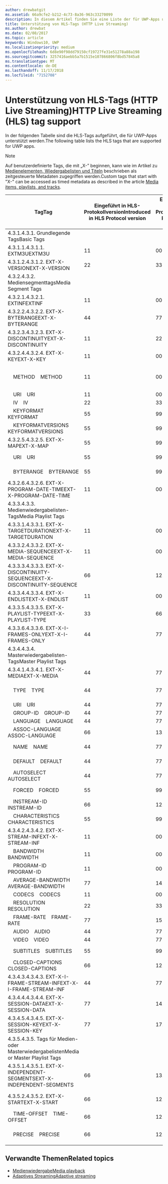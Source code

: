 ```yaml
---
author: drewbatgit
ms.assetid: 66a9cfe2-b212-4c73-8a36-963c33270099
description: In diesem Artikel finden Sie eine Liste der für UWP-Apps unterstützten Tags für das HLS-Protokoll (HTTP Live Streaming).
title: Unterstützung von HLS-Tags (HTTP Live Streaming)
ms.author: drewbat
ms.date: 02/08/2017
ms.topic: article
keywords: Windows10, UWP
ms.localizationpriority: medium
ms.openlocfilehash: 6d8e90f98dd79150cf19727fe31e51278a88a198
ms.sourcegitcommit: 3257416aebb5a7b1515e107866806f8bd57845a8
ms.translationtype: MT
ms.contentlocale: de-DE
ms.lasthandoff: 11/17/2018
ms.locfileid: "7152708"
---
```

# <a name="http-live-streaming-hls-tag-support"></a><span data-ttu-id="c95f7-104">Unterstützung von HLS-Tags (HTTP Live Streaming)</span><span class="sxs-lookup"><span data-stu-id="c95f7-104">HTTP Live Streaming (HLS) tag support</span></span>
<span data-ttu-id="c95f7-105">In der folgenden Tabelle sind die HLS-Tags aufgeführt, die für UWP-Apps unterstützt werden.</span><span class="sxs-lookup"><span data-stu-id="c95f7-105">The following table lists the HLS tags that are supported for UWP apps.</span></span>

> [!NOTE] 
> <span data-ttu-id="c95f7-106">Auf benutzerdefinierte Tags, die mit „X-” beginnen, kann wie im Artikel zu [Medienelementen, Wiedergabelisten und Titeln](media-playback-with-mediasource.md) beschrieben als zeitgesteuerte Metadaten zugegriffen werden.</span><span class="sxs-lookup"><span data-stu-id="c95f7-106">Custom tags that start with "X-" can be accessed as timed metadata as described in the article [Media items, playlists, and tracks](media-playback-with-mediasource.md).</span></span>

|<span data-ttu-id="c95f7-107">Tag</span><span class="sxs-lookup"><span data-stu-id="c95f7-107">Tag</span></span> |<span data-ttu-id="c95f7-108">Eingeführt in HLS-Protokollversion</span><span class="sxs-lookup"><span data-stu-id="c95f7-108">Introduced in HLS Protocol version</span></span>|<span data-ttu-id="c95f7-109">Entwurfsversion des HLS-Protokolldokuments</span><span class="sxs-lookup"><span data-stu-id="c95f7-109">HLS Protocol Document Draft Version</span></span>|<span data-ttu-id="c95f7-110">Erforderlich auf dem Client</span><span class="sxs-lookup"><span data-stu-id="c95f7-110">Required on Client</span></span>|<span data-ttu-id="c95f7-111">Juliversion von Windows 10</span><span class="sxs-lookup"><span data-stu-id="c95f7-111">July release of Windows 10</span></span>|<span data-ttu-id="c95f7-112">Windows 10, Version 1511</span><span class="sxs-lookup"><span data-stu-id="c95f7-112">Windows 10, Version 1511</span></span>|<span data-ttu-id="c95f7-113">Windows 10, Version 1607</span><span class="sxs-lookup"><span data-stu-id="c95f7-113">Windows 10, Version 1607</span></span> |
|---------------------|-----------|--------------|---------|--------------|-----|-----|
|<span data-ttu-id="c95f7-114">4.3.1.</span><span class="sxs-lookup"><span data-stu-id="c95f7-114">4.3.1.</span></span>  <span data-ttu-id="c95f7-115">Grundlegende Tags</span><span class="sxs-lookup"><span data-stu-id="c95f7-115">Basic Tags</span></span>                 |             |                   |         |             |     |    |
| <span data-ttu-id="c95f7-116">4.3.1.1.</span><span class="sxs-lookup"><span data-stu-id="c95f7-116">4.3.1.1.</span></span>  <span data-ttu-id="c95f7-117">EXTM3U</span><span class="sxs-lookup"><span data-stu-id="c95f7-117">EXTM3U</span></span> |<span data-ttu-id="c95f7-118">1</span><span class="sxs-lookup"><span data-stu-id="c95f7-118">1</span></span>|<span data-ttu-id="c95f7-119">0</span><span class="sxs-lookup"><span data-stu-id="c95f7-119">0</span></span>|<span data-ttu-id="c95f7-120">ERFORDERLICH</span><span class="sxs-lookup"><span data-stu-id="c95f7-120">REQUIRED</span></span>|<span data-ttu-id="c95f7-121">Unterstützt</span><span class="sxs-lookup"><span data-stu-id="c95f7-121">Supported</span></span>|<span data-ttu-id="c95f7-122">Unterstützt</span><span class="sxs-lookup"><span data-stu-id="c95f7-122">Supported</span></span>|<span data-ttu-id="c95f7-123">Unterstützt</span><span class="sxs-lookup"><span data-stu-id="c95f7-123">Supported</span></span>|
| <span data-ttu-id="c95f7-124">4.3.1.2.</span><span class="sxs-lookup"><span data-stu-id="c95f7-124">4.3.1.2.</span></span>  <span data-ttu-id="c95f7-125">EXT-X-VERSION</span><span class="sxs-lookup"><span data-stu-id="c95f7-125">EXT-X-VERSION</span></span> |<span data-ttu-id="c95f7-126">2</span><span class="sxs-lookup"><span data-stu-id="c95f7-126">2</span></span>|<span data-ttu-id="c95f7-127">3</span><span class="sxs-lookup"><span data-stu-id="c95f7-127">3</span></span>|<span data-ttu-id="c95f7-128">ERFORDERLICH</span><span class="sxs-lookup"><span data-stu-id="c95f7-128">REQUIRED</span></span>|<span data-ttu-id="c95f7-129">Unterstützt</span><span class="sxs-lookup"><span data-stu-id="c95f7-129">Supported</span></span>|<span data-ttu-id="c95f7-130">Unterstützt</span><span class="sxs-lookup"><span data-stu-id="c95f7-130">Supported</span></span>|<span data-ttu-id="c95f7-131">Unterstützt</span><span class="sxs-lookup"><span data-stu-id="c95f7-131">Supported</span></span>
|<span data-ttu-id="c95f7-132">4.3.2.</span><span class="sxs-lookup"><span data-stu-id="c95f7-132">4.3.2.</span></span>  <span data-ttu-id="c95f7-133">Mediensegmenttags</span><span class="sxs-lookup"><span data-stu-id="c95f7-133">Media Segment Tags</span></span>                 |             |                   |         |             |     |    | 
| <span data-ttu-id="c95f7-134">4.3.2.1.</span><span class="sxs-lookup"><span data-stu-id="c95f7-134">4.3.2.1.</span></span>  <span data-ttu-id="c95f7-135">EXTINF</span><span class="sxs-lookup"><span data-stu-id="c95f7-135">EXTINF</span></span>  |<span data-ttu-id="c95f7-136">1</span><span class="sxs-lookup"><span data-stu-id="c95f7-136">1</span></span>|<span data-ttu-id="c95f7-137">0</span><span class="sxs-lookup"><span data-stu-id="c95f7-137">0</span></span>|<span data-ttu-id="c95f7-138">ERFORDERLICH</span><span class="sxs-lookup"><span data-stu-id="c95f7-138">REQUIRED</span></span>|<span data-ttu-id="c95f7-139">Unterstützt</span><span class="sxs-lookup"><span data-stu-id="c95f7-139">Supported</span></span>|<span data-ttu-id="c95f7-140">Unterstützt</span><span class="sxs-lookup"><span data-stu-id="c95f7-140">Supported</span></span>|<span data-ttu-id="c95f7-141">Unterstützt</span><span class="sxs-lookup"><span data-stu-id="c95f7-141">Supported</span></span>
| <span data-ttu-id="c95f7-142">4.3.2.2.</span><span class="sxs-lookup"><span data-stu-id="c95f7-142">4.3.2.2.</span></span>  <span data-ttu-id="c95f7-143">EXT-X-BYTERANGE</span><span class="sxs-lookup"><span data-stu-id="c95f7-143">EXT-X-BYTERANGE</span></span> |<span data-ttu-id="c95f7-144">4</span><span class="sxs-lookup"><span data-stu-id="c95f7-144">4</span></span>|<span data-ttu-id="c95f7-145">7</span><span class="sxs-lookup"><span data-stu-id="c95f7-145">7</span></span>|<span data-ttu-id="c95f7-146">OPTIONAL</span><span class="sxs-lookup"><span data-stu-id="c95f7-146">OPTIONAL</span></span>|<span data-ttu-id="c95f7-147">Unterstützt</span><span class="sxs-lookup"><span data-stu-id="c95f7-147">Supported</span></span>|<span data-ttu-id="c95f7-148">Unterstützt</span><span class="sxs-lookup"><span data-stu-id="c95f7-148">Supported</span></span>|<span data-ttu-id="c95f7-149">Unterstützt</span><span class="sxs-lookup"><span data-stu-id="c95f7-149">Supported</span></span>|
| <span data-ttu-id="c95f7-150">4.3.2.3.</span><span class="sxs-lookup"><span data-stu-id="c95f7-150">4.3.2.3.</span></span>  <span data-ttu-id="c95f7-151">EXT-X-DISCONTINUITY</span><span class="sxs-lookup"><span data-stu-id="c95f7-151">EXT-X-DISCONTINUITY</span></span> |<span data-ttu-id="c95f7-152">1</span><span class="sxs-lookup"><span data-stu-id="c95f7-152">1</span></span>|<span data-ttu-id="c95f7-153">2</span><span class="sxs-lookup"><span data-stu-id="c95f7-153">2</span></span>|<span data-ttu-id="c95f7-154">OPTIONAL</span><span class="sxs-lookup"><span data-stu-id="c95f7-154">OPTIONAL</span></span>|<span data-ttu-id="c95f7-155">Unterstützt</span><span class="sxs-lookup"><span data-stu-id="c95f7-155">Supported</span></span>|<span data-ttu-id="c95f7-156">Unterstützt</span><span class="sxs-lookup"><span data-stu-id="c95f7-156">Supported</span></span>|<span data-ttu-id="c95f7-157">Unterstützt</span><span class="sxs-lookup"><span data-stu-id="c95f7-157">Supported</span></span>|
| <span data-ttu-id="c95f7-158">4.3.2.4.</span><span class="sxs-lookup"><span data-stu-id="c95f7-158">4.3.2.4.</span></span>  <span data-ttu-id="c95f7-159">EXT-X-KEY</span><span class="sxs-lookup"><span data-stu-id="c95f7-159">EXT-X-KEY</span></span> |<span data-ttu-id="c95f7-160">1</span><span class="sxs-lookup"><span data-stu-id="c95f7-160">1</span></span>|<span data-ttu-id="c95f7-161">0</span><span class="sxs-lookup"><span data-stu-id="c95f7-161">0</span></span>|<span data-ttu-id="c95f7-162">OPTIONAL</span><span class="sxs-lookup"><span data-stu-id="c95f7-162">OPTIONAL</span></span>|<span data-ttu-id="c95f7-163">Unterstützt</span><span class="sxs-lookup"><span data-stu-id="c95f7-163">Supported</span></span>|<span data-ttu-id="c95f7-164">Unterstützt</span><span class="sxs-lookup"><span data-stu-id="c95f7-164">Supported</span></span>|<span data-ttu-id="c95f7-165">Unterstützt</span><span class="sxs-lookup"><span data-stu-id="c95f7-165">Supported</span></span>|
|<span data-ttu-id="c95f7-166">&nbsp;&nbsp;&nbsp; METHOD</span><span class="sxs-lookup"><span data-stu-id="c95f7-166">&nbsp;&nbsp;&nbsp; METHOD</span></span>|<span data-ttu-id="c95f7-167">1</span><span class="sxs-lookup"><span data-stu-id="c95f7-167">1</span></span>|<span data-ttu-id="c95f7-168">0</span><span class="sxs-lookup"><span data-stu-id="c95f7-168">0</span></span>|<span data-ttu-id="c95f7-169">Attribut</span><span class="sxs-lookup"><span data-stu-id="c95f7-169">Attribute</span></span>|<span data-ttu-id="c95f7-170">„NONE, AES-128”</span><span class="sxs-lookup"><span data-stu-id="c95f7-170">"NONE, AES-128"</span></span>|<span data-ttu-id="c95f7-171">„NONE, AES-128”</span><span class="sxs-lookup"><span data-stu-id="c95f7-171">"NONE, AES-128"</span></span>|<span data-ttu-id="c95f7-172">„NONE, AES-128, SAMPLE-AES”</span><span class="sxs-lookup"><span data-stu-id="c95f7-172">"NONE, AES-128, SAMPLE-AES"</span></span>|
|<span data-ttu-id="c95f7-173">&nbsp;&nbsp;&nbsp; URI</span><span class="sxs-lookup"><span data-stu-id="c95f7-173">&nbsp;&nbsp;&nbsp; URI</span></span>|<span data-ttu-id="c95f7-174">1</span><span class="sxs-lookup"><span data-stu-id="c95f7-174">1</span></span>|<span data-ttu-id="c95f7-175">0</span><span class="sxs-lookup"><span data-stu-id="c95f7-175">0</span></span>|<span data-ttu-id="c95f7-176">Attribut</span><span class="sxs-lookup"><span data-stu-id="c95f7-176">Attribute</span></span>|<span data-ttu-id="c95f7-177">Unterstützt</span><span class="sxs-lookup"><span data-stu-id="c95f7-177">Supported</span></span>|<span data-ttu-id="c95f7-178">Unterstützt</span><span class="sxs-lookup"><span data-stu-id="c95f7-178">Supported</span></span>|<span data-ttu-id="c95f7-179">Unterstützt</span><span class="sxs-lookup"><span data-stu-id="c95f7-179">Supported</span></span>|
|<span data-ttu-id="c95f7-180">&nbsp;&nbsp;&nbsp; IV</span><span class="sxs-lookup"><span data-stu-id="c95f7-180">&nbsp;&nbsp;&nbsp; IV</span></span>|<span data-ttu-id="c95f7-181">2</span><span class="sxs-lookup"><span data-stu-id="c95f7-181">2</span></span>|<span data-ttu-id="c95f7-182">3</span><span class="sxs-lookup"><span data-stu-id="c95f7-182">3</span></span>|<span data-ttu-id="c95f7-183">Attribut</span><span class="sxs-lookup"><span data-stu-id="c95f7-183">Attribute</span></span>|<span data-ttu-id="c95f7-184">Unterstützt</span><span class="sxs-lookup"><span data-stu-id="c95f7-184">Supported</span></span>|<span data-ttu-id="c95f7-185">Unterstützt</span><span class="sxs-lookup"><span data-stu-id="c95f7-185">Supported</span></span>|<span data-ttu-id="c95f7-186">Unterstützt</span><span class="sxs-lookup"><span data-stu-id="c95f7-186">Supported</span></span>|
|<span data-ttu-id="c95f7-187">&nbsp;&nbsp;&nbsp; KEYFORMAT</span><span class="sxs-lookup"><span data-stu-id="c95f7-187">&nbsp;&nbsp;&nbsp; KEYFORMAT</span></span>|<span data-ttu-id="c95f7-188">5</span><span class="sxs-lookup"><span data-stu-id="c95f7-188">5</span></span>|<span data-ttu-id="c95f7-189">9</span><span class="sxs-lookup"><span data-stu-id="c95f7-189">9</span></span>|<span data-ttu-id="c95f7-190">Attribut</span><span class="sxs-lookup"><span data-stu-id="c95f7-190">Attribute</span></span>|<span data-ttu-id="c95f7-191">Nicht unterstützt</span><span class="sxs-lookup"><span data-stu-id="c95f7-191">Not Supported</span></span>|<span data-ttu-id="c95f7-192">Nicht unterstützt</span><span class="sxs-lookup"><span data-stu-id="c95f7-192">Not Supported</span></span>|<span data-ttu-id="c95f7-193">Nicht unterstützt</span><span class="sxs-lookup"><span data-stu-id="c95f7-193">Not Supported</span></span>|
|<span data-ttu-id="c95f7-194">&nbsp;&nbsp;&nbsp; KEYFORMATVERSIONS</span><span class="sxs-lookup"><span data-stu-id="c95f7-194">&nbsp;&nbsp;&nbsp; KEYFORMATVERSIONS</span></span>|<span data-ttu-id="c95f7-195">5</span><span class="sxs-lookup"><span data-stu-id="c95f7-195">5</span></span>|<span data-ttu-id="c95f7-196">9</span><span class="sxs-lookup"><span data-stu-id="c95f7-196">9</span></span>|<span data-ttu-id="c95f7-197">Attribut</span><span class="sxs-lookup"><span data-stu-id="c95f7-197">Attribute</span></span>|<span data-ttu-id="c95f7-198">Nicht unterstützt</span><span class="sxs-lookup"><span data-stu-id="c95f7-198">Not Supported</span></span>|<span data-ttu-id="c95f7-199">Nicht unterstützt</span><span class="sxs-lookup"><span data-stu-id="c95f7-199">Not Supported</span></span>|<span data-ttu-id="c95f7-200">Nicht unterstützt</span><span class="sxs-lookup"><span data-stu-id="c95f7-200">Not Supported</span></span>|
| <span data-ttu-id="c95f7-201">4.3.2.5.</span><span class="sxs-lookup"><span data-stu-id="c95f7-201">4.3.2.5.</span></span>  <span data-ttu-id="c95f7-202">EXT-X-MAP</span><span class="sxs-lookup"><span data-stu-id="c95f7-202">EXT-X-MAP</span></span> |<span data-ttu-id="c95f7-203">5</span><span class="sxs-lookup"><span data-stu-id="c95f7-203">5</span></span>|<span data-ttu-id="c95f7-204">9</span><span class="sxs-lookup"><span data-stu-id="c95f7-204">9</span></span>|<span data-ttu-id="c95f7-205">OPTIONAL</span><span class="sxs-lookup"><span data-stu-id="c95f7-205">OPTIONAL</span></span>|<span data-ttu-id="c95f7-206">Nicht unterstützt</span><span class="sxs-lookup"><span data-stu-id="c95f7-206">Not Supported</span></span>|<span data-ttu-id="c95f7-207">Nicht unterstützt</span><span class="sxs-lookup"><span data-stu-id="c95f7-207">Not Supported</span></span>|<span data-ttu-id="c95f7-208">Nicht unterstützt</span><span class="sxs-lookup"><span data-stu-id="c95f7-208">Not Supported</span></span>|
|<span data-ttu-id="c95f7-209">&nbsp;&nbsp;&nbsp; URI</span><span class="sxs-lookup"><span data-stu-id="c95f7-209">&nbsp;&nbsp;&nbsp; URI</span></span>|<span data-ttu-id="c95f7-210">5</span><span class="sxs-lookup"><span data-stu-id="c95f7-210">5</span></span>|<span data-ttu-id="c95f7-211">9</span><span class="sxs-lookup"><span data-stu-id="c95f7-211">9</span></span>|<span data-ttu-id="c95f7-212">Attribut</span><span class="sxs-lookup"><span data-stu-id="c95f7-212">Attribute</span></span>|<span data-ttu-id="c95f7-213">Nicht unterstützt</span><span class="sxs-lookup"><span data-stu-id="c95f7-213">Not Supported</span></span>|<span data-ttu-id="c95f7-214">Nicht unterstützt</span><span class="sxs-lookup"><span data-stu-id="c95f7-214">Not Supported</span></span>|<span data-ttu-id="c95f7-215">Nicht unterstützt</span><span class="sxs-lookup"><span data-stu-id="c95f7-215">Not Supported</span></span>|
|<span data-ttu-id="c95f7-216">&nbsp;&nbsp;&nbsp; BYTERANGE</span><span class="sxs-lookup"><span data-stu-id="c95f7-216">&nbsp;&nbsp;&nbsp; BYTERANGE</span></span>|<span data-ttu-id="c95f7-217">5</span><span class="sxs-lookup"><span data-stu-id="c95f7-217">5</span></span>|<span data-ttu-id="c95f7-218">9</span><span class="sxs-lookup"><span data-stu-id="c95f7-218">9</span></span>|<span data-ttu-id="c95f7-219">Attribut</span><span class="sxs-lookup"><span data-stu-id="c95f7-219">Attribute</span></span>|<span data-ttu-id="c95f7-220">Nicht unterstützt</span><span class="sxs-lookup"><span data-stu-id="c95f7-220">Not Supported</span></span>|<span data-ttu-id="c95f7-221">Nicht unterstützt</span><span class="sxs-lookup"><span data-stu-id="c95f7-221">Not Supported</span></span>|<span data-ttu-id="c95f7-222">Nicht unterstützt</span><span class="sxs-lookup"><span data-stu-id="c95f7-222">Not Supported</span></span>|
| <span data-ttu-id="c95f7-223">4.3.2.6.</span><span class="sxs-lookup"><span data-stu-id="c95f7-223">4.3.2.6.</span></span>  <span data-ttu-id="c95f7-224">EXT-X-PROGRAM-DATE-TIME</span><span class="sxs-lookup"><span data-stu-id="c95f7-224">EXT-X-PROGRAM-DATE-TIME</span></span> |<span data-ttu-id="c95f7-225">1</span><span class="sxs-lookup"><span data-stu-id="c95f7-225">1</span></span>|<span data-ttu-id="c95f7-226">0</span><span class="sxs-lookup"><span data-stu-id="c95f7-226">0</span></span>|<span data-ttu-id="c95f7-227">OPTIONAL</span><span class="sxs-lookup"><span data-stu-id="c95f7-227">OPTIONAL</span></span>|<span data-ttu-id="c95f7-228">Nicht unterstützt</span><span class="sxs-lookup"><span data-stu-id="c95f7-228">Not Supported</span></span>|<span data-ttu-id="c95f7-229">Nicht unterstützt</span><span class="sxs-lookup"><span data-stu-id="c95f7-229">Not Supported</span></span>|<span data-ttu-id="c95f7-230">Nicht unterstützt</span><span class="sxs-lookup"><span data-stu-id="c95f7-230">Not Supported</span></span>|
|<span data-ttu-id="c95f7-231">4.3.3.</span><span class="sxs-lookup"><span data-stu-id="c95f7-231">4.3.3.</span></span>  <span data-ttu-id="c95f7-232">Medienwiedergabelisten-Tags</span><span class="sxs-lookup"><span data-stu-id="c95f7-232">Media Playlist Tags</span></span>                 |             |                   |         |             |     |    | 
| <span data-ttu-id="c95f7-233">4.3.3.1.</span><span class="sxs-lookup"><span data-stu-id="c95f7-233">4.3.3.1.</span></span>  <span data-ttu-id="c95f7-234">EXT-X-TARGETDURATION</span><span class="sxs-lookup"><span data-stu-id="c95f7-234">EXT-X-TARGETDURATION</span></span>  |<span data-ttu-id="c95f7-235">1</span><span class="sxs-lookup"><span data-stu-id="c95f7-235">1</span></span>|<span data-ttu-id="c95f7-236">0</span><span class="sxs-lookup"><span data-stu-id="c95f7-236">0</span></span>|<span data-ttu-id="c95f7-237">ERFORDERLICH</span><span class="sxs-lookup"><span data-stu-id="c95f7-237">REQUIRED</span></span>|<span data-ttu-id="c95f7-238">Unterstützt</span><span class="sxs-lookup"><span data-stu-id="c95f7-238">Supported</span></span>|<span data-ttu-id="c95f7-239">Unterstützt</span><span class="sxs-lookup"><span data-stu-id="c95f7-239">Supported</span></span>|<span data-ttu-id="c95f7-240">Unterstützt</span><span class="sxs-lookup"><span data-stu-id="c95f7-240">Supported</span></span>|
| <span data-ttu-id="c95f7-241">4.3.3.2.</span><span class="sxs-lookup"><span data-stu-id="c95f7-241">4.3.3.2.</span></span>  <span data-ttu-id="c95f7-242">EXT-X-MEDIA-SEQUENCE</span><span class="sxs-lookup"><span data-stu-id="c95f7-242">EXT-X-MEDIA-SEQUENCE</span></span>  |<span data-ttu-id="c95f7-243">1</span><span class="sxs-lookup"><span data-stu-id="c95f7-243">1</span></span>|<span data-ttu-id="c95f7-244">0</span><span class="sxs-lookup"><span data-stu-id="c95f7-244">0</span></span>|<span data-ttu-id="c95f7-245">OPTIONAL</span><span class="sxs-lookup"><span data-stu-id="c95f7-245">OPTIONAL</span></span>|<span data-ttu-id="c95f7-246">Unterstützt</span><span class="sxs-lookup"><span data-stu-id="c95f7-246">Supported</span></span>|<span data-ttu-id="c95f7-247">Unterstützt</span><span class="sxs-lookup"><span data-stu-id="c95f7-247">Supported</span></span>|<span data-ttu-id="c95f7-248">Unterstützt</span><span class="sxs-lookup"><span data-stu-id="c95f7-248">Supported</span></span>|
| <span data-ttu-id="c95f7-249">4.3.3.3.</span><span class="sxs-lookup"><span data-stu-id="c95f7-249">4.3.3.3.</span></span>  <span data-ttu-id="c95f7-250">EXT-X-DISCONTINUITY-SEQUENCE</span><span class="sxs-lookup"><span data-stu-id="c95f7-250">EXT-X-DISCONTINUITY-SEQUENCE</span></span>|<span data-ttu-id="c95f7-251">6</span><span class="sxs-lookup"><span data-stu-id="c95f7-251">6</span></span>|<span data-ttu-id="c95f7-252">12</span><span class="sxs-lookup"><span data-stu-id="c95f7-252">12</span></span>|<span data-ttu-id="c95f7-253">OPTIONAL</span><span class="sxs-lookup"><span data-stu-id="c95f7-253">OPTIONAL</span></span>|<span data-ttu-id="c95f7-254">Nicht unterstützt</span><span class="sxs-lookup"><span data-stu-id="c95f7-254">Not Supported</span></span>|<span data-ttu-id="c95f7-255">Nicht unterstützt</span><span class="sxs-lookup"><span data-stu-id="c95f7-255">Not Supported</span></span>|<span data-ttu-id="c95f7-256">Nicht unterstützt</span><span class="sxs-lookup"><span data-stu-id="c95f7-256">Not Supported</span></span>|
| <span data-ttu-id="c95f7-257">4.3.3.4.</span><span class="sxs-lookup"><span data-stu-id="c95f7-257">4.3.3.4.</span></span>  <span data-ttu-id="c95f7-258">EXT-X-ENDLIST</span><span class="sxs-lookup"><span data-stu-id="c95f7-258">EXT-X-ENDLIST</span></span> |<span data-ttu-id="c95f7-259">1</span><span class="sxs-lookup"><span data-stu-id="c95f7-259">1</span></span>|<span data-ttu-id="c95f7-260">0</span><span class="sxs-lookup"><span data-stu-id="c95f7-260">0</span></span>|<span data-ttu-id="c95f7-261">OPTIONAL</span><span class="sxs-lookup"><span data-stu-id="c95f7-261">OPTIONAL</span></span>|<span data-ttu-id="c95f7-262">Unterstützt</span><span class="sxs-lookup"><span data-stu-id="c95f7-262">Supported</span></span>|<span data-ttu-id="c95f7-263">Unterstützt</span><span class="sxs-lookup"><span data-stu-id="c95f7-263">Supported</span></span>|<span data-ttu-id="c95f7-264">Unterstützt</span><span class="sxs-lookup"><span data-stu-id="c95f7-264">Supported</span></span>|
| <span data-ttu-id="c95f7-265">4.3.3.5.</span><span class="sxs-lookup"><span data-stu-id="c95f7-265">4.3.3.5.</span></span>  <span data-ttu-id="c95f7-266">EXT-X-PLAYLIST-TYPE</span><span class="sxs-lookup"><span data-stu-id="c95f7-266">EXT-X-PLAYLIST-TYPE</span></span> |<span data-ttu-id="c95f7-267">3</span><span class="sxs-lookup"><span data-stu-id="c95f7-267">3</span></span>|<span data-ttu-id="c95f7-268">6</span><span class="sxs-lookup"><span data-stu-id="c95f7-268">6</span></span>|<span data-ttu-id="c95f7-269">OPTIONAL</span><span class="sxs-lookup"><span data-stu-id="c95f7-269">OPTIONAL</span></span>|<span data-ttu-id="c95f7-270">Unterstützt</span><span class="sxs-lookup"><span data-stu-id="c95f7-270">Supported</span></span>|<span data-ttu-id="c95f7-271">Unterstützt</span><span class="sxs-lookup"><span data-stu-id="c95f7-271">Supported</span></span>|<span data-ttu-id="c95f7-272">Unterstützt</span><span class="sxs-lookup"><span data-stu-id="c95f7-272">Supported</span></span>|
| <span data-ttu-id="c95f7-273">4.3.3.6.</span><span class="sxs-lookup"><span data-stu-id="c95f7-273">4.3.3.6.</span></span>  <span data-ttu-id="c95f7-274">EXT-X-I-FRAMES-ONLY</span><span class="sxs-lookup"><span data-stu-id="c95f7-274">EXT-X-I-FRAMES-ONLY</span></span> |<span data-ttu-id="c95f7-275">4</span><span class="sxs-lookup"><span data-stu-id="c95f7-275">4</span></span>|<span data-ttu-id="c95f7-276">7</span><span class="sxs-lookup"><span data-stu-id="c95f7-276">7</span></span>|<span data-ttu-id="c95f7-277">OPTIONAL</span><span class="sxs-lookup"><span data-stu-id="c95f7-277">OPTIONAL</span></span>|<span data-ttu-id="c95f7-278">Nicht unterstützt</span><span class="sxs-lookup"><span data-stu-id="c95f7-278">Not Supported</span></span>|<span data-ttu-id="c95f7-279">Nicht unterstützt</span><span class="sxs-lookup"><span data-stu-id="c95f7-279">Not Supported</span></span>|<span data-ttu-id="c95f7-280">Nicht unterstützt</span><span class="sxs-lookup"><span data-stu-id="c95f7-280">Not Supported</span></span>|
|<span data-ttu-id="c95f7-281">4.3.4.</span><span class="sxs-lookup"><span data-stu-id="c95f7-281">4.3.4.</span></span>  <span data-ttu-id="c95f7-282">Masterwiedergabelisten-Tags</span><span class="sxs-lookup"><span data-stu-id="c95f7-282">Master Playlist Tags</span></span>                 |             |                   |         |             |     |    |
| <span data-ttu-id="c95f7-283">4.3.4.1.</span><span class="sxs-lookup"><span data-stu-id="c95f7-283">4.3.4.1.</span></span>  <span data-ttu-id="c95f7-284">EXT-X-MEDIA</span><span class="sxs-lookup"><span data-stu-id="c95f7-284">EXT-X-MEDIA</span></span> |<span data-ttu-id="c95f7-285">4</span><span class="sxs-lookup"><span data-stu-id="c95f7-285">4</span></span>|<span data-ttu-id="c95f7-286">7</span><span class="sxs-lookup"><span data-stu-id="c95f7-286">7</span></span>|<span data-ttu-id="c95f7-287">OPTIONAL</span><span class="sxs-lookup"><span data-stu-id="c95f7-287">OPTIONAL</span></span>|<span data-ttu-id="c95f7-288">Unterstützt</span><span class="sxs-lookup"><span data-stu-id="c95f7-288">Supported</span></span>|<span data-ttu-id="c95f7-289">Unterstützt</span><span class="sxs-lookup"><span data-stu-id="c95f7-289">Supported</span></span>|<span data-ttu-id="c95f7-290">Unterstützt</span><span class="sxs-lookup"><span data-stu-id="c95f7-290">Supported</span></span>|
|<span data-ttu-id="c95f7-291">&nbsp;&nbsp;&nbsp;  TYPE</span><span class="sxs-lookup"><span data-stu-id="c95f7-291">&nbsp;&nbsp;&nbsp;  TYPE</span></span>|<span data-ttu-id="c95f7-292">4</span><span class="sxs-lookup"><span data-stu-id="c95f7-292">4</span></span>|<span data-ttu-id="c95f7-293">7</span><span class="sxs-lookup"><span data-stu-id="c95f7-293">7</span></span>|<span data-ttu-id="c95f7-294">Attribut</span><span class="sxs-lookup"><span data-stu-id="c95f7-294">Attribute</span></span>|<span data-ttu-id="c95f7-295">„AUDIO, VIDEO”</span><span class="sxs-lookup"><span data-stu-id="c95f7-295">"AUDIO, VIDEO"</span></span>|<span data-ttu-id="c95f7-296">„AUDIO, VIDEO”</span><span class="sxs-lookup"><span data-stu-id="c95f7-296">"AUDIO, VIDEO"</span></span>|<span data-ttu-id="c95f7-297">„AUDIO, VIDEO, SUBTITLES”</span><span class="sxs-lookup"><span data-stu-id="c95f7-297">"AUDIO, VIDEO, SUBTITLES"</span></span>|
|<span data-ttu-id="c95f7-298">&nbsp;&nbsp;&nbsp;  URI</span><span class="sxs-lookup"><span data-stu-id="c95f7-298">&nbsp;&nbsp;&nbsp;  URI</span></span>|<span data-ttu-id="c95f7-299">4</span><span class="sxs-lookup"><span data-stu-id="c95f7-299">4</span></span>|<span data-ttu-id="c95f7-300">7</span><span class="sxs-lookup"><span data-stu-id="c95f7-300">7</span></span>|<span data-ttu-id="c95f7-301">Attribut</span><span class="sxs-lookup"><span data-stu-id="c95f7-301">Attribute</span></span>|<span data-ttu-id="c95f7-302">Unterstützt</span><span class="sxs-lookup"><span data-stu-id="c95f7-302">Supported</span></span>|<span data-ttu-id="c95f7-303">Unterstützt</span><span class="sxs-lookup"><span data-stu-id="c95f7-303">Supported</span></span>|<span data-ttu-id="c95f7-304">Unterstützt</span><span class="sxs-lookup"><span data-stu-id="c95f7-304">Supported</span></span>|
|<span data-ttu-id="c95f7-305">&nbsp;&nbsp;&nbsp;  GROUP-ID</span><span class="sxs-lookup"><span data-stu-id="c95f7-305">&nbsp;&nbsp;&nbsp;  GROUP-ID</span></span>|<span data-ttu-id="c95f7-306">4</span><span class="sxs-lookup"><span data-stu-id="c95f7-306">4</span></span>|<span data-ttu-id="c95f7-307">7</span><span class="sxs-lookup"><span data-stu-id="c95f7-307">7</span></span>|<span data-ttu-id="c95f7-308">Attribut</span><span class="sxs-lookup"><span data-stu-id="c95f7-308">Attribute</span></span>|<span data-ttu-id="c95f7-309">Unterstützt</span><span class="sxs-lookup"><span data-stu-id="c95f7-309">Supported</span></span>|<span data-ttu-id="c95f7-310">Unterstützt</span><span class="sxs-lookup"><span data-stu-id="c95f7-310">Supported</span></span>|<span data-ttu-id="c95f7-311">Unterstützt</span><span class="sxs-lookup"><span data-stu-id="c95f7-311">Supported</span></span>|
|<span data-ttu-id="c95f7-312">&nbsp;&nbsp;&nbsp;  LANGUAGE</span><span class="sxs-lookup"><span data-stu-id="c95f7-312">&nbsp;&nbsp;&nbsp;  LANGUAGE</span></span>|<span data-ttu-id="c95f7-313">4</span><span class="sxs-lookup"><span data-stu-id="c95f7-313">4</span></span>|<span data-ttu-id="c95f7-314">7</span><span class="sxs-lookup"><span data-stu-id="c95f7-314">7</span></span>|<span data-ttu-id="c95f7-315">Attribut</span><span class="sxs-lookup"><span data-stu-id="c95f7-315">Attribute</span></span>|<span data-ttu-id="c95f7-316">Unterstützt</span><span class="sxs-lookup"><span data-stu-id="c95f7-316">Supported</span></span>|<span data-ttu-id="c95f7-317">Unterstützt</span><span class="sxs-lookup"><span data-stu-id="c95f7-317">Supported</span></span>|<span data-ttu-id="c95f7-318">Unterstützt</span><span class="sxs-lookup"><span data-stu-id="c95f7-318">Supported</span></span>|
|<span data-ttu-id="c95f7-319">&nbsp;&nbsp;&nbsp;  ASSOC-LANGUAGE</span><span class="sxs-lookup"><span data-stu-id="c95f7-319">&nbsp;&nbsp;&nbsp;  ASSOC-LANGUAGE</span></span>|<span data-ttu-id="c95f7-320">6</span><span class="sxs-lookup"><span data-stu-id="c95f7-320">6</span></span>|<span data-ttu-id="c95f7-321">13</span><span class="sxs-lookup"><span data-stu-id="c95f7-321">13</span></span>|<span data-ttu-id="c95f7-322">Attribut</span><span class="sxs-lookup"><span data-stu-id="c95f7-322">Attribute</span></span>|<span data-ttu-id="c95f7-323">Nicht unterstützt</span><span class="sxs-lookup"><span data-stu-id="c95f7-323">Not Supported</span></span>|<span data-ttu-id="c95f7-324">Nicht unterstützt</span><span class="sxs-lookup"><span data-stu-id="c95f7-324">Not Supported</span></span>|<span data-ttu-id="c95f7-325">Nicht unterstützt</span><span class="sxs-lookup"><span data-stu-id="c95f7-325">Not Supported</span></span>|
|<span data-ttu-id="c95f7-326">&nbsp;&nbsp;&nbsp;  NAME</span><span class="sxs-lookup"><span data-stu-id="c95f7-326">&nbsp;&nbsp;&nbsp;  NAME</span></span>|<span data-ttu-id="c95f7-327">4</span><span class="sxs-lookup"><span data-stu-id="c95f7-327">4</span></span>|<span data-ttu-id="c95f7-328">7</span><span class="sxs-lookup"><span data-stu-id="c95f7-328">7</span></span>|<span data-ttu-id="c95f7-329">Attribut</span><span class="sxs-lookup"><span data-stu-id="c95f7-329">Attribute</span></span>|<span data-ttu-id="c95f7-330">Nicht unterstützt</span><span class="sxs-lookup"><span data-stu-id="c95f7-330">Not Supported</span></span>|<span data-ttu-id="c95f7-331">Nicht unterstützt</span><span class="sxs-lookup"><span data-stu-id="c95f7-331">Not Supported</span></span>|<span data-ttu-id="c95f7-332">Unterstützt</span><span class="sxs-lookup"><span data-stu-id="c95f7-332">Supported</span></span>|
|<span data-ttu-id="c95f7-333">&nbsp;&nbsp;&nbsp;  DEFAULT</span><span class="sxs-lookup"><span data-stu-id="c95f7-333">&nbsp;&nbsp;&nbsp;  DEFAULT</span></span>|<span data-ttu-id="c95f7-334">4</span><span class="sxs-lookup"><span data-stu-id="c95f7-334">4</span></span>|<span data-ttu-id="c95f7-335">7</span><span class="sxs-lookup"><span data-stu-id="c95f7-335">7</span></span>|<span data-ttu-id="c95f7-336">Attribut</span><span class="sxs-lookup"><span data-stu-id="c95f7-336">Attribute</span></span>|<span data-ttu-id="c95f7-337">Nicht unterstützt</span><span class="sxs-lookup"><span data-stu-id="c95f7-337">Not Supported</span></span>|<span data-ttu-id="c95f7-338">Nicht unterstützt</span><span class="sxs-lookup"><span data-stu-id="c95f7-338">Not Supported</span></span>|<span data-ttu-id="c95f7-339">Nicht unterstützt</span><span class="sxs-lookup"><span data-stu-id="c95f7-339">Not Supported</span></span>|
|<span data-ttu-id="c95f7-340">&nbsp;&nbsp;&nbsp;  AUTOSELECT</span><span class="sxs-lookup"><span data-stu-id="c95f7-340">&nbsp;&nbsp;&nbsp;  AUTOSELECT</span></span>|<span data-ttu-id="c95f7-341">4</span><span class="sxs-lookup"><span data-stu-id="c95f7-341">4</span></span>|<span data-ttu-id="c95f7-342">7</span><span class="sxs-lookup"><span data-stu-id="c95f7-342">7</span></span>|<span data-ttu-id="c95f7-343">Attribut</span><span class="sxs-lookup"><span data-stu-id="c95f7-343">Attribute</span></span>|<span data-ttu-id="c95f7-344">Nicht unterstützt</span><span class="sxs-lookup"><span data-stu-id="c95f7-344">Not Supported</span></span>|<span data-ttu-id="c95f7-345">Nicht unterstützt</span><span class="sxs-lookup"><span data-stu-id="c95f7-345">Not Supported</span></span>|<span data-ttu-id="c95f7-346">Nicht unterstützt</span><span class="sxs-lookup"><span data-stu-id="c95f7-346">Not Supported</span></span>|
|<span data-ttu-id="c95f7-347">&nbsp;&nbsp;&nbsp;  FORCED</span><span class="sxs-lookup"><span data-stu-id="c95f7-347">&nbsp;&nbsp;&nbsp;  FORCED</span></span>|<span data-ttu-id="c95f7-348">5</span><span class="sxs-lookup"><span data-stu-id="c95f7-348">5</span></span>|<span data-ttu-id="c95f7-349">9</span><span class="sxs-lookup"><span data-stu-id="c95f7-349">9</span></span>|<span data-ttu-id="c95f7-350">Attribut</span><span class="sxs-lookup"><span data-stu-id="c95f7-350">Attribute</span></span>|<span data-ttu-id="c95f7-351">Nicht unterstützt</span><span class="sxs-lookup"><span data-stu-id="c95f7-351">Not Supported</span></span>|<span data-ttu-id="c95f7-352">Nicht unterstützt</span><span class="sxs-lookup"><span data-stu-id="c95f7-352">Not Supported</span></span>|<span data-ttu-id="c95f7-353">Nicht unterstützt</span><span class="sxs-lookup"><span data-stu-id="c95f7-353">Not Supported</span></span>|
|<span data-ttu-id="c95f7-354">&nbsp;&nbsp;&nbsp;  INSTREAM-ID</span><span class="sxs-lookup"><span data-stu-id="c95f7-354">&nbsp;&nbsp;&nbsp;  INSTREAM-ID</span></span>|<span data-ttu-id="c95f7-355">6</span><span class="sxs-lookup"><span data-stu-id="c95f7-355">6</span></span>|<span data-ttu-id="c95f7-356">12</span><span class="sxs-lookup"><span data-stu-id="c95f7-356">12</span></span>|<span data-ttu-id="c95f7-357">Attribut</span><span class="sxs-lookup"><span data-stu-id="c95f7-357">Attribute</span></span>|<span data-ttu-id="c95f7-358">Nicht unterstützt</span><span class="sxs-lookup"><span data-stu-id="c95f7-358">Not Supported</span></span>|<span data-ttu-id="c95f7-359">Nicht unterstützt</span><span class="sxs-lookup"><span data-stu-id="c95f7-359">Not Supported</span></span>|<span data-ttu-id="c95f7-360">Nicht unterstützt</span><span class="sxs-lookup"><span data-stu-id="c95f7-360">Not Supported</span></span>|
|<span data-ttu-id="c95f7-361">&nbsp;&nbsp;&nbsp;  CHARACTERISTICS</span><span class="sxs-lookup"><span data-stu-id="c95f7-361">&nbsp;&nbsp;&nbsp;  CHARACTERISTICS</span></span>|<span data-ttu-id="c95f7-362">5</span><span class="sxs-lookup"><span data-stu-id="c95f7-362">5</span></span>|<span data-ttu-id="c95f7-363">9</span><span class="sxs-lookup"><span data-stu-id="c95f7-363">9</span></span>|<span data-ttu-id="c95f7-364">Attribut</span><span class="sxs-lookup"><span data-stu-id="c95f7-364">Attribute</span></span>|<span data-ttu-id="c95f7-365">Nicht unterstützt</span><span class="sxs-lookup"><span data-stu-id="c95f7-365">Not Supported</span></span>|<span data-ttu-id="c95f7-366">Nicht unterstützt</span><span class="sxs-lookup"><span data-stu-id="c95f7-366">Not Supported</span></span>|<span data-ttu-id="c95f7-367">Nicht unterstützt</span><span class="sxs-lookup"><span data-stu-id="c95f7-367">Not Supported</span></span>|
| <span data-ttu-id="c95f7-368">4.3.4.2.</span><span class="sxs-lookup"><span data-stu-id="c95f7-368">4.3.4.2.</span></span>  <span data-ttu-id="c95f7-369">EXT-X-STREAM-INF</span><span class="sxs-lookup"><span data-stu-id="c95f7-369">EXT-X-STREAM-INF</span></span>  |<span data-ttu-id="c95f7-370">1</span><span class="sxs-lookup"><span data-stu-id="c95f7-370">1</span></span>|<span data-ttu-id="c95f7-371">0</span><span class="sxs-lookup"><span data-stu-id="c95f7-371">0</span></span>|<span data-ttu-id="c95f7-372">ERFORDERLICH</span><span class="sxs-lookup"><span data-stu-id="c95f7-372">REQUIRED</span></span>|<span data-ttu-id="c95f7-373">Unterstützt</span><span class="sxs-lookup"><span data-stu-id="c95f7-373">Supported</span></span>|<span data-ttu-id="c95f7-374">Unterstützt</span><span class="sxs-lookup"><span data-stu-id="c95f7-374">Supported</span></span>|<span data-ttu-id="c95f7-375">Unterstützt</span><span class="sxs-lookup"><span data-stu-id="c95f7-375">Supported</span></span>|
|<span data-ttu-id="c95f7-376">&nbsp;&nbsp;&nbsp;  BANDWIDTH</span><span class="sxs-lookup"><span data-stu-id="c95f7-376">&nbsp;&nbsp;&nbsp;  BANDWIDTH</span></span>|<span data-ttu-id="c95f7-377">1</span><span class="sxs-lookup"><span data-stu-id="c95f7-377">1</span></span>|<span data-ttu-id="c95f7-378">0</span><span class="sxs-lookup"><span data-stu-id="c95f7-378">0</span></span>|<span data-ttu-id="c95f7-379">Attribut</span><span class="sxs-lookup"><span data-stu-id="c95f7-379">Attribute</span></span>|<span data-ttu-id="c95f7-380">Unterstützt</span><span class="sxs-lookup"><span data-stu-id="c95f7-380">Supported</span></span>|<span data-ttu-id="c95f7-381">Unterstützt</span><span class="sxs-lookup"><span data-stu-id="c95f7-381">Supported</span></span>|<span data-ttu-id="c95f7-382">Unterstützt</span><span class="sxs-lookup"><span data-stu-id="c95f7-382">Supported</span></span>|
|<span data-ttu-id="c95f7-383">&nbsp;&nbsp;&nbsp;  PROGRAM-ID</span><span class="sxs-lookup"><span data-stu-id="c95f7-383">&nbsp;&nbsp;&nbsp;  PROGRAM-ID</span></span>|<span data-ttu-id="c95f7-384">1</span><span class="sxs-lookup"><span data-stu-id="c95f7-384">1</span></span>|<span data-ttu-id="c95f7-385">0</span><span class="sxs-lookup"><span data-stu-id="c95f7-385">0</span></span>|<span data-ttu-id="c95f7-386">Attribut</span><span class="sxs-lookup"><span data-stu-id="c95f7-386">Attribute</span></span>|<span data-ttu-id="c95f7-387">Nicht verfügbar</span><span class="sxs-lookup"><span data-stu-id="c95f7-387">NA</span></span>|<span data-ttu-id="c95f7-388">Nicht verfügbar</span><span class="sxs-lookup"><span data-stu-id="c95f7-388">NA</span></span>|<span data-ttu-id="c95f7-389">Nicht verfügbar</span><span class="sxs-lookup"><span data-stu-id="c95f7-389">NA</span></span>|
|<span data-ttu-id="c95f7-390">&nbsp;&nbsp;&nbsp;  AVERAGE-BANDWIDTH</span><span class="sxs-lookup"><span data-stu-id="c95f7-390">&nbsp;&nbsp;&nbsp;  AVERAGE-BANDWIDTH</span></span>|<span data-ttu-id="c95f7-391">7</span><span class="sxs-lookup"><span data-stu-id="c95f7-391">7</span></span>|<span data-ttu-id="c95f7-392">14</span><span class="sxs-lookup"><span data-stu-id="c95f7-392">14</span></span>|<span data-ttu-id="c95f7-393">Attribut</span><span class="sxs-lookup"><span data-stu-id="c95f7-393">Attribute</span></span>|<span data-ttu-id="c95f7-394">Nicht unterstützt</span><span class="sxs-lookup"><span data-stu-id="c95f7-394">Not Supported</span></span>|<span data-ttu-id="c95f7-395">Nicht unterstützt</span><span class="sxs-lookup"><span data-stu-id="c95f7-395">Not Supported</span></span>|<span data-ttu-id="c95f7-396">Nicht unterstützt</span><span class="sxs-lookup"><span data-stu-id="c95f7-396">Not Supported</span></span>|
|<span data-ttu-id="c95f7-397">&nbsp;&nbsp;&nbsp;  CODECS</span><span class="sxs-lookup"><span data-stu-id="c95f7-397">&nbsp;&nbsp;&nbsp;  CODECS</span></span>|<span data-ttu-id="c95f7-398">1</span><span class="sxs-lookup"><span data-stu-id="c95f7-398">1</span></span>|<span data-ttu-id="c95f7-399">0</span><span class="sxs-lookup"><span data-stu-id="c95f7-399">0</span></span>|<span data-ttu-id="c95f7-400">Attribut</span><span class="sxs-lookup"><span data-stu-id="c95f7-400">Attribute</span></span>|<span data-ttu-id="c95f7-401">Unterstützt</span><span class="sxs-lookup"><span data-stu-id="c95f7-401">Supported</span></span>|<span data-ttu-id="c95f7-402">Unterstützt</span><span class="sxs-lookup"><span data-stu-id="c95f7-402">Supported</span></span>|<span data-ttu-id="c95f7-403">Unterstützt</span><span class="sxs-lookup"><span data-stu-id="c95f7-403">Supported</span></span>|
|<span data-ttu-id="c95f7-404">&nbsp;&nbsp;&nbsp;  RESOLUTION</span><span class="sxs-lookup"><span data-stu-id="c95f7-404">&nbsp;&nbsp;&nbsp;  RESOLUTION</span></span>|<span data-ttu-id="c95f7-405">2</span><span class="sxs-lookup"><span data-stu-id="c95f7-405">2</span></span>|<span data-ttu-id="c95f7-406">3</span><span class="sxs-lookup"><span data-stu-id="c95f7-406">3</span></span>|<span data-ttu-id="c95f7-407">Attribut</span><span class="sxs-lookup"><span data-stu-id="c95f7-407">Attribute</span></span>|<span data-ttu-id="c95f7-408">Unterstützt</span><span class="sxs-lookup"><span data-stu-id="c95f7-408">Supported</span></span>|<span data-ttu-id="c95f7-409">Unterstützt</span><span class="sxs-lookup"><span data-stu-id="c95f7-409">Supported</span></span>|<span data-ttu-id="c95f7-410">Unterstützt</span><span class="sxs-lookup"><span data-stu-id="c95f7-410">Supported</span></span>|
|<span data-ttu-id="c95f7-411">&nbsp;&nbsp;&nbsp;  FRAME-RATE</span><span class="sxs-lookup"><span data-stu-id="c95f7-411">&nbsp;&nbsp;&nbsp;  FRAME-RATE</span></span>|<span data-ttu-id="c95f7-412">7</span><span class="sxs-lookup"><span data-stu-id="c95f7-412">7</span></span>|<span data-ttu-id="c95f7-413">15</span><span class="sxs-lookup"><span data-stu-id="c95f7-413">15</span></span>|<span data-ttu-id="c95f7-414">Attribut</span><span class="sxs-lookup"><span data-stu-id="c95f7-414">Attribute</span></span>|<span data-ttu-id="c95f7-415">Nicht verfügbar</span><span class="sxs-lookup"><span data-stu-id="c95f7-415">NA</span></span>|<span data-ttu-id="c95f7-416">Nicht verfügbar</span><span class="sxs-lookup"><span data-stu-id="c95f7-416">NA</span></span>|<span data-ttu-id="c95f7-417">Nicht verfügbar</span><span class="sxs-lookup"><span data-stu-id="c95f7-417">NA</span></span>|
|<span data-ttu-id="c95f7-418">&nbsp;&nbsp;&nbsp;  AUDIO</span><span class="sxs-lookup"><span data-stu-id="c95f7-418">&nbsp;&nbsp;&nbsp;  AUDIO</span></span>|<span data-ttu-id="c95f7-419">4</span><span class="sxs-lookup"><span data-stu-id="c95f7-419">4</span></span>|<span data-ttu-id="c95f7-420">7</span><span class="sxs-lookup"><span data-stu-id="c95f7-420">7</span></span>|<span data-ttu-id="c95f7-421">Attribut</span><span class="sxs-lookup"><span data-stu-id="c95f7-421">Attribute</span></span>|<span data-ttu-id="c95f7-422">Unterstützt</span><span class="sxs-lookup"><span data-stu-id="c95f7-422">Supported</span></span>|<span data-ttu-id="c95f7-423">Unterstützt</span><span class="sxs-lookup"><span data-stu-id="c95f7-423">Supported</span></span>|<span data-ttu-id="c95f7-424">Unterstützt</span><span class="sxs-lookup"><span data-stu-id="c95f7-424">Supported</span></span>|
|<span data-ttu-id="c95f7-425">&nbsp;&nbsp;&nbsp;  VIDEO</span><span class="sxs-lookup"><span data-stu-id="c95f7-425">&nbsp;&nbsp;&nbsp;  VIDEO</span></span>|<span data-ttu-id="c95f7-426">4</span><span class="sxs-lookup"><span data-stu-id="c95f7-426">4</span></span>|<span data-ttu-id="c95f7-427">7</span><span class="sxs-lookup"><span data-stu-id="c95f7-427">7</span></span>|<span data-ttu-id="c95f7-428">Attribut</span><span class="sxs-lookup"><span data-stu-id="c95f7-428">Attribute</span></span>|<span data-ttu-id="c95f7-429">Unterstützt</span><span class="sxs-lookup"><span data-stu-id="c95f7-429">Supported</span></span>|<span data-ttu-id="c95f7-430">Unterstützt</span><span class="sxs-lookup"><span data-stu-id="c95f7-430">Supported</span></span>|<span data-ttu-id="c95f7-431">Unterstützt</span><span class="sxs-lookup"><span data-stu-id="c95f7-431">Supported</span></span>|
|<span data-ttu-id="c95f7-432">&nbsp;&nbsp;&nbsp;  SUBTITLES</span><span class="sxs-lookup"><span data-stu-id="c95f7-432">&nbsp;&nbsp;&nbsp;  SUBTITLES</span></span>|<span data-ttu-id="c95f7-433">5</span><span class="sxs-lookup"><span data-stu-id="c95f7-433">5</span></span>|<span data-ttu-id="c95f7-434">9</span><span class="sxs-lookup"><span data-stu-id="c95f7-434">9</span></span>|<span data-ttu-id="c95f7-435">Attribut</span><span class="sxs-lookup"><span data-stu-id="c95f7-435">Attribute</span></span>|<span data-ttu-id="c95f7-436">Nicht unterstützt</span><span class="sxs-lookup"><span data-stu-id="c95f7-436">Not Supported</span></span>|<span data-ttu-id="c95f7-437">Nicht unterstützt</span><span class="sxs-lookup"><span data-stu-id="c95f7-437">Not Supported</span></span>|<span data-ttu-id="c95f7-438">Unterstützt</span><span class="sxs-lookup"><span data-stu-id="c95f7-438">Supported</span></span>|
|<span data-ttu-id="c95f7-439">&nbsp;&nbsp;&nbsp;  CLOSED-CAPTIONS</span><span class="sxs-lookup"><span data-stu-id="c95f7-439">&nbsp;&nbsp;&nbsp;  CLOSED-CAPTIONS</span></span>|<span data-ttu-id="c95f7-440">6</span><span class="sxs-lookup"><span data-stu-id="c95f7-440">6</span></span>|<span data-ttu-id="c95f7-441">12</span><span class="sxs-lookup"><span data-stu-id="c95f7-441">12</span></span>|<span data-ttu-id="c95f7-442">Attribut</span><span class="sxs-lookup"><span data-stu-id="c95f7-442">Attribute</span></span>|<span data-ttu-id="c95f7-443">Nicht unterstützt</span><span class="sxs-lookup"><span data-stu-id="c95f7-443">Not Supported</span></span>|<span data-ttu-id="c95f7-444">Nicht unterstützt</span><span class="sxs-lookup"><span data-stu-id="c95f7-444">Not Supported</span></span>|<span data-ttu-id="c95f7-445">Nicht unterstützt</span><span class="sxs-lookup"><span data-stu-id="c95f7-445">Not Supported</span></span>|
| <span data-ttu-id="c95f7-446">4.3.4.3.</span><span class="sxs-lookup"><span data-stu-id="c95f7-446">4.3.4.3.</span></span>  <span data-ttu-id="c95f7-447">EXT-X-I-FRAME-STREAM-INF</span><span class="sxs-lookup"><span data-stu-id="c95f7-447">EXT-X-I-FRAME-STREAM-INF</span></span>  |<span data-ttu-id="c95f7-448">4</span><span class="sxs-lookup"><span data-stu-id="c95f7-448">4</span></span>|<span data-ttu-id="c95f7-449">7</span><span class="sxs-lookup"><span data-stu-id="c95f7-449">7</span></span>|<span data-ttu-id="c95f7-450">OPTIONAL</span><span class="sxs-lookup"><span data-stu-id="c95f7-450">OPTIONAL</span></span>|<span data-ttu-id="c95f7-451">Nicht unterstützt</span><span class="sxs-lookup"><span data-stu-id="c95f7-451">Not Supported</span></span>|<span data-ttu-id="c95f7-452">Nicht unterstützt</span><span class="sxs-lookup"><span data-stu-id="c95f7-452">Not Supported</span></span>|<span data-ttu-id="c95f7-453">Nicht unterstützt</span><span class="sxs-lookup"><span data-stu-id="c95f7-453">Not Supported</span></span>|
| <span data-ttu-id="c95f7-454">4.3.4.4.</span><span class="sxs-lookup"><span data-stu-id="c95f7-454">4.3.4.4.</span></span>  <span data-ttu-id="c95f7-455">EXT-X-SESSION-DATA</span><span class="sxs-lookup"><span data-stu-id="c95f7-455">EXT-X-SESSION-DATA</span></span>  |<span data-ttu-id="c95f7-456">7</span><span class="sxs-lookup"><span data-stu-id="c95f7-456">7</span></span>|<span data-ttu-id="c95f7-457">14</span><span class="sxs-lookup"><span data-stu-id="c95f7-457">14</span></span>|<span data-ttu-id="c95f7-458">OPTIONAL</span><span class="sxs-lookup"><span data-stu-id="c95f7-458">OPTIONAL</span></span>|<span data-ttu-id="c95f7-459">Nicht unterstützt</span><span class="sxs-lookup"><span data-stu-id="c95f7-459">Not Supported</span></span>|<span data-ttu-id="c95f7-460">Nicht unterstützt</span><span class="sxs-lookup"><span data-stu-id="c95f7-460">Not Supported</span></span>|<span data-ttu-id="c95f7-461">Nicht unterstützt</span><span class="sxs-lookup"><span data-stu-id="c95f7-461">Not Supported</span></span>|
| <span data-ttu-id="c95f7-462">4.3.4.5.</span><span class="sxs-lookup"><span data-stu-id="c95f7-462">4.3.4.5.</span></span>  <span data-ttu-id="c95f7-463">EXT-X-SESSION-KEY</span><span class="sxs-lookup"><span data-stu-id="c95f7-463">EXT-X-SESSION-KEY</span></span> |<span data-ttu-id="c95f7-464">7</span><span class="sxs-lookup"><span data-stu-id="c95f7-464">7</span></span>|<span data-ttu-id="c95f7-465">17</span><span class="sxs-lookup"><span data-stu-id="c95f7-465">17</span></span>|<span data-ttu-id="c95f7-466">OPTIONAL</span><span class="sxs-lookup"><span data-stu-id="c95f7-466">OPTIONAL</span></span>|<span data-ttu-id="c95f7-467">Nicht unterstützt</span><span class="sxs-lookup"><span data-stu-id="c95f7-467">Not Supported</span></span>|<span data-ttu-id="c95f7-468">Nicht unterstützt</span><span class="sxs-lookup"><span data-stu-id="c95f7-468">Not Supported</span></span>|<span data-ttu-id="c95f7-469">Nicht unterstützt</span><span class="sxs-lookup"><span data-stu-id="c95f7-469">Not Supported</span></span>|
|<span data-ttu-id="c95f7-470">4.3.5.</span><span class="sxs-lookup"><span data-stu-id="c95f7-470">4.3.5.</span></span>  <span data-ttu-id="c95f7-471">Tags für Medien- oder Masterwiedergabelisten</span><span class="sxs-lookup"><span data-stu-id="c95f7-471">Media or Master Playlist Tags</span></span>                  |             |                   |         |             |     |    |
| <span data-ttu-id="c95f7-472">4.3.5.1.</span><span class="sxs-lookup"><span data-stu-id="c95f7-472">4.3.5.1.</span></span>  <span data-ttu-id="c95f7-473">EXT-X-INDEPENDENT-SEGMENTS</span><span class="sxs-lookup"><span data-stu-id="c95f7-473">EXT-X-INDEPENDENT-SEGMENTS</span></span> |<span data-ttu-id="c95f7-474">6</span><span class="sxs-lookup"><span data-stu-id="c95f7-474">6</span></span>|<span data-ttu-id="c95f7-475">13</span><span class="sxs-lookup"><span data-stu-id="c95f7-475">13</span></span>|<span data-ttu-id="c95f7-476">OPTIONAL</span><span class="sxs-lookup"><span data-stu-id="c95f7-476">OPTIONAL</span></span>|<span data-ttu-id="c95f7-477">Nicht unterstützt</span><span class="sxs-lookup"><span data-stu-id="c95f7-477">Not Supported</span></span>|<span data-ttu-id="c95f7-478">Unterstützt</span><span class="sxs-lookup"><span data-stu-id="c95f7-478">Supported</span></span>|<span data-ttu-id="c95f7-479">Unterstützt</span><span class="sxs-lookup"><span data-stu-id="c95f7-479">Supported</span></span>|
| <span data-ttu-id="c95f7-480">4.3.5.2.</span><span class="sxs-lookup"><span data-stu-id="c95f7-480">4.3.5.2.</span></span>  <span data-ttu-id="c95f7-481">EXT-X-START</span><span class="sxs-lookup"><span data-stu-id="c95f7-481">EXT-X-START</span></span>  |<span data-ttu-id="c95f7-482">6</span><span class="sxs-lookup"><span data-stu-id="c95f7-482">6</span></span>|<span data-ttu-id="c95f7-483">12</span><span class="sxs-lookup"><span data-stu-id="c95f7-483">12</span></span>|<span data-ttu-id="c95f7-484">OPTIONAL</span><span class="sxs-lookup"><span data-stu-id="c95f7-484">OPTIONAL</span></span>|<span data-ttu-id="c95f7-485">Nicht unterstützt</span><span class="sxs-lookup"><span data-stu-id="c95f7-485">Not Supported</span></span>|<span data-ttu-id="c95f7-486">Teilweise unterstützt</span><span class="sxs-lookup"><span data-stu-id="c95f7-486">Partially Supported</span></span>|<span data-ttu-id="c95f7-487">Teilweise unterstützt</span><span class="sxs-lookup"><span data-stu-id="c95f7-487">Partially Supported</span></span>|
|<span data-ttu-id="c95f7-488">&nbsp;&nbsp;&nbsp;  TIME-OFFSET</span><span class="sxs-lookup"><span data-stu-id="c95f7-488">&nbsp;&nbsp;&nbsp;  TIME-OFFSET</span></span>|<span data-ttu-id="c95f7-489">6</span><span class="sxs-lookup"><span data-stu-id="c95f7-489">6</span></span>|<span data-ttu-id="c95f7-490">12</span><span class="sxs-lookup"><span data-stu-id="c95f7-490">12</span></span>|<span data-ttu-id="c95f7-491">Attribut</span><span class="sxs-lookup"><span data-stu-id="c95f7-491">Attribute</span></span>|<span data-ttu-id="c95f7-492">Nicht unterstützt</span><span class="sxs-lookup"><span data-stu-id="c95f7-492">Not Supported</span></span>|<span data-ttu-id="c95f7-493">Unterstützt</span><span class="sxs-lookup"><span data-stu-id="c95f7-493">Supported</span></span>|<span data-ttu-id="c95f7-494">Unterstützt</span><span class="sxs-lookup"><span data-stu-id="c95f7-494">Supported</span></span>|
|<span data-ttu-id="c95f7-495">&nbsp;&nbsp;&nbsp;  PRECISE</span><span class="sxs-lookup"><span data-stu-id="c95f7-495">&nbsp;&nbsp;&nbsp;  PRECISE</span></span>|<span data-ttu-id="c95f7-496">6</span><span class="sxs-lookup"><span data-stu-id="c95f7-496">6</span></span>|<span data-ttu-id="c95f7-497">12</span><span class="sxs-lookup"><span data-stu-id="c95f7-497">12</span></span>|<span data-ttu-id="c95f7-498">Attribut</span><span class="sxs-lookup"><span data-stu-id="c95f7-498">Attribute</span></span>|<span data-ttu-id="c95f7-499">Nicht unterstützt</span><span class="sxs-lookup"><span data-stu-id="c95f7-499">Not Supported</span></span>|<span data-ttu-id="c95f7-500">„NO“ standardmäßig unterstützt</span><span class="sxs-lookup"><span data-stu-id="c95f7-500">Default "NO" supported</span></span>|<span data-ttu-id="c95f7-501">„NO“ standardmäßig unterstützt</span><span class="sxs-lookup"><span data-stu-id="c95f7-501">Default "NO" supported</span></span>|



## <a name="related-topics"></a><span data-ttu-id="c95f7-502">Verwandte Themen</span><span class="sxs-lookup"><span data-stu-id="c95f7-502">Related topics</span></span>

* [<span data-ttu-id="c95f7-503">Medienwiedergabe</span><span class="sxs-lookup"><span data-stu-id="c95f7-503">Media playback</span></span>](media-playback.md)
* [<span data-ttu-id="c95f7-504">Adaptives Streaming</span><span class="sxs-lookup"><span data-stu-id="c95f7-504">Adaptive streaming</span></span>](adaptive-streaming.md)
 

 




